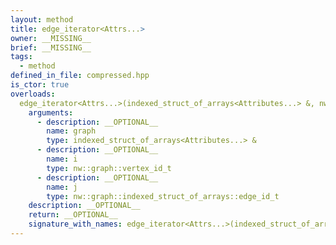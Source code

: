 ```yaml
---
layout: method
title: edge_iterator<Attrs...>
owner: __MISSING__
brief: __MISSING__
tags:
  - method
defined_in_file: compressed.hpp
is_ctor: true
overloads:
  edge_iterator<Attrs...>(indexed_struct_of_arrays<Attributes...> &, nw::graph::vertex_id_t, nw::graph::indexed_struct_of_arrays::edge_id_t):
    arguments:
      - description: __OPTIONAL__
        name: graph
        type: indexed_struct_of_arrays<Attributes...> &
      - description: __OPTIONAL__
        name: i
        type: nw::graph::vertex_id_t
      - description: __OPTIONAL__
        name: j
        type: nw::graph::indexed_struct_of_arrays::edge_id_t
    description: __OPTIONAL__
    return: __OPTIONAL__
    signature_with_names: edge_iterator<Attrs...>(indexed_struct_of_arrays<Attributes...> & graph, nw::graph::vertex_id_t i, nw::graph::indexed_struct_of_arrays::edge_id_t j)
---
```

